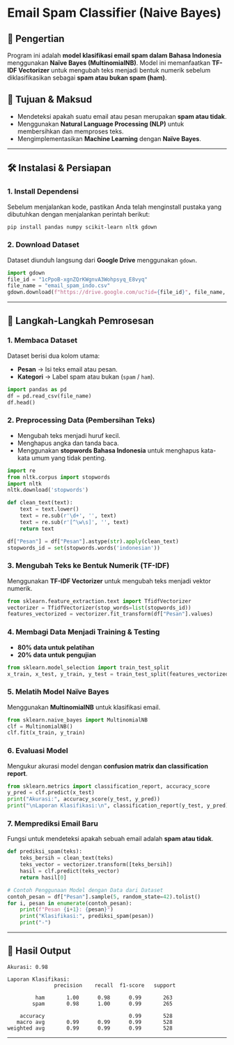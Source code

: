 # **Email Spam Classifier (Naive Bayes)**

## 📌 Pengertian
Program ini adalah **model klasifikasi email spam dalam Bahasa Indonesia** menggunakan **Naïve Bayes (MultinomialNB)**. Model ini memanfaatkan **TF-IDF Vectorizer** untuk mengubah teks menjadi bentuk numerik sebelum diklasifikasikan sebagai **spam atau bukan spam (ham)**.

## 🎯 Tujuan & Maksud
- Mendeteksi apakah suatu email atau pesan merupakan **spam atau tidak**.
- Menggunakan **Natural Language Processing (NLP)** untuk membersihkan dan memproses teks.
- Mengimplementasikan **Machine Learning** dengan **Naïve Bayes**.

---

## 🛠️ Instalasi & Persiapan
### **1. Install Dependensi**
Sebelum menjalankan kode, pastikan Anda telah menginstall pustaka yang dibutuhkan dengan menjalankan perintah berikut:
```bash
pip install pandas numpy scikit-learn nltk gdown
```

### **2. Download Dataset**
Dataset diunduh langsung dari **Google Drive** menggunakan `gdown`.

```python
import gdown
file_id = "1cPpoB-xgnZQrKWgnvA3Wohpsyq_E8vyq"
file_name = "email_spam_indo.csv"
gdown.download(f"https://drive.google.com/uc?id={file_id}", file_name, quiet=False)
```

---

## 📌 Langkah-Langkah Pemrosesan

### **1. Membaca Dataset**
Dataset berisi dua kolom utama:
- **Pesan** → Isi teks email atau pesan.
- **Kategori** → Label spam atau bukan (`spam` / `ham`).

```python
import pandas as pd
df = pd.read_csv(file_name)
df.head()
```

### **2. Preprocessing Data (Pembersihan Teks)**
- Mengubah teks menjadi huruf kecil.
- Menghapus angka dan tanda baca.
- Menggunakan **stopwords Bahasa Indonesia** untuk menghapus kata-kata umum yang tidak penting.

```python
import re
from nltk.corpus import stopwords
import nltk
nltk.download('stopwords')

def clean_text(text):
    text = text.lower()
    text = re.sub(r'\d+', '', text)
    text = re.sub(r'[^\w\s]', '', text)
    return text

df["Pesan"] = df["Pesan"].astype(str).apply(clean_text)
stopwords_id = set(stopwords.words('indonesian'))
```

### **3. Mengubah Teks ke Bentuk Numerik (TF-IDF)**
Menggunakan **TF-IDF Vectorizer** untuk mengubah teks menjadi vektor numerik.

```python
from sklearn.feature_extraction.text import TfidfVectorizer
vectorizer = TfidfVectorizer(stop_words=list(stopwords_id))
features_vectorized = vectorizer.fit_transform(df["Pesan"].values)
```

### **4. Membagi Data Menjadi Training & Testing**
- **80% data untuk pelatihan**
- **20% data untuk pengujian**

```python
from sklearn.model_selection import train_test_split
x_train, x_test, y_train, y_test = train_test_split(features_vectorized, df["Kategori"].values, test_size=0.2, random_state=42)
```

### **5. Melatih Model Naïve Bayes**
Menggunakan **MultinomialNB** untuk klasifikasi email.

```python
from sklearn.naive_bayes import MultinomialNB
clf = MultinomialNB()
clf.fit(x_train, y_train)
```

### **6. Evaluasi Model**
Mengukur akurasi model dengan **confusion matrix dan classification report**.

```python
from sklearn.metrics import classification_report, accuracy_score
y_pred = clf.predict(x_test)
print("Akurasi:", accuracy_score(y_test, y_pred))
print("\nLaporan Klasifikasi:\n", classification_report(y_test, y_pred))
```

### **7. Memprediksi Email Baru**
Fungsi untuk mendeteksi apakah sebuah email adalah **spam atau tidak**.

```python
def prediksi_spam(teks):
    teks_bersih = clean_text(teks)
    teks_vector = vectorizer.transform([teks_bersih])
    hasil = clf.predict(teks_vector)
    return hasil[0]

# Contoh Penggunaan Model dengan Data dari Dataset
contoh_pesan = df["Pesan"].sample(5, random_state=42).tolist()
for i, pesan in enumerate(contoh_pesan):
    print(f"Pesan {i+1}: {pesan}")
    print("Klasifikasi:", prediksi_spam(pesan))
    print("-")
```

---

## 🎯 **Hasil Output**
```
Akurasi: 0.98

Laporan Klasifikasi:
               precision    recall  f1-score   support

         ham       1.00      0.98      0.99       263
        spam       0.98      1.00      0.99       265

    accuracy                           0.99       528
   macro avg       0.99      0.99      0.99       528
weighted avg       0.99      0.99      0.99       528

```

---



